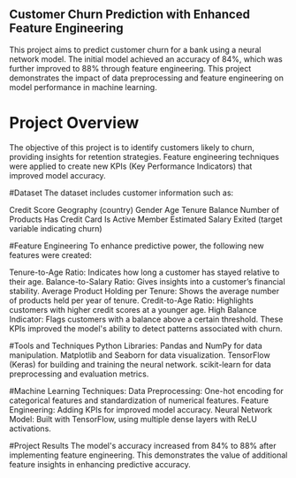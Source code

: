 ## Customer Churn Prediction with Enhanced Feature Engineering
This project aims to predict customer churn for a bank using a neural network model. The initial model achieved an accuracy of 84%, which was further improved to 88% through feature engineering. This project demonstrates the impact of data preprocessing and feature engineering on model performance in machine learning.

# Project Overview
The objective of this project is to identify customers likely to churn, providing insights for retention strategies. Feature engineering techniques were applied to create new KPIs (Key Performance Indicators) that improved model accuracy.

#Dataset
The dataset includes customer information such as:

Credit Score
Geography (country)
Gender
Age
Tenure
Balance
Number of Products
Has Credit Card
Is Active Member
Estimated Salary
Exited (target variable indicating churn)

#Feature Engineering
To enhance predictive power, the following new features were created:

Tenure-to-Age Ratio: Indicates how long a customer has stayed relative to their age.
Balance-to-Salary Ratio: Gives insights into a customer’s financial stability.
Average Product Holding per Tenure: Shows the average number of products held per year of tenure.
Credit-to-Age Ratio: Highlights customers with higher credit scores at a younger age.
High Balance Indicator: Flags customers with a balance above a certain threshold.
These KPIs improved the model's ability to detect patterns associated with churn.

#Tools and Techniques
Python Libraries:
Pandas and NumPy for data manipulation.
Matplotlib and Seaborn for data visualization.
TensorFlow (Keras) for building and training the neural network.
scikit-learn for data preprocessing and evaluation metrics.

#Machine Learning Techniques:
Data Preprocessing: One-hot encoding for categorical features and standardization of numerical features.
Feature Engineering: Adding KPIs for improved model accuracy.
Neural Network Model: Built with TensorFlow, using multiple dense layers with ReLU activations.

#Project Results
The model's accuracy increased from 84% to 88% after implementing feature engineering. This demonstrates the value of additional feature insights in enhancing predictive accuracy.